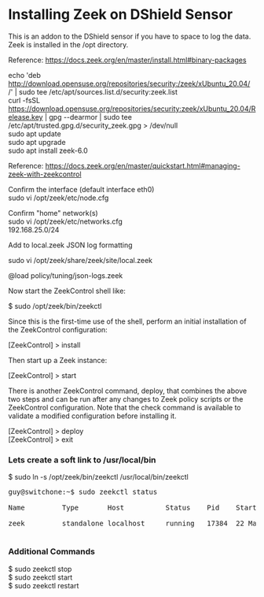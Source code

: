 # Installing Zeek on DShield Sensor

This is an addon to the DShield sensor if you have to space to log the data. Zeek is installed in the /opt directory.<br>

Reference: https://docs.zeek.org/en/master/install.html#binary-packages

echo 'deb http://download.opensuse.org/repositories/security:/zeek/xUbuntu_20.04/ /' | sudo tee /etc/apt/sources.list.d/security:zeek.list<br>
curl -fsSL https://download.opensuse.org/repositories/security:zeek/xUbuntu_20.04/Release.key | gpg --dearmor | sudo tee /etc/apt/trusted.gpg.d/security_zeek.gpg > /dev/null<br>
sudo apt update<br>
sudo apt upgrade<br>
sudo apt install zeek-6.0<br>

Reference: https://docs.zeek.org/en/master/quickstart.html#managing-zeek-with-zeekcontrol

Confirm the interface (default interface eth0)<br>
sudo vi /opt/zeek/etc/node.cfg<br>

Confirm "home" network(s)<br>
sudo vi /opt/zeek/etc/networks.cfg<br>
192.168.25.0/24<br>

Add to local.zeek JSON log formatting<br>

sudo vi /opt/zeek/share/zeek/site/local.zeek<br>

@load policy/tuning/json-logs.zeek<br>

Now start the ZeekControl shell like:<br>

$ sudo /opt/zeek/bin/zeekctl<br>

Since this is the first-time use of the shell, perform an initial installation of the ZeekControl configuration:<br>

[ZeekControl] > install<br>

Then start up a Zeek instance:<br>

[ZeekControl] > start<br>

There is another ZeekControl command, deploy, that combines the above two steps and can be run after any changes to Zeek policy scripts or the ZeekControl configuration. Note that the check command is available to validate a modified configuration before installing it.<br>

[ZeekControl] > deploy<br>
[ZeekControl] > exit<br>

### Lets create a soft link to /usr/local/bin<br>

$ sudo ln -s /opt/zeek/bin/zeekctl /usr/local/bin/zeekctl<br>
<pre>
guy@switchone:~$ sudo zeekctl status<br>
Name         Type       Host          Status    Pid    Started<br>
zeek         standalone localhost     running   17384  22 Mar 16:44:04<br>
</pre>

### Additional Commands

$ sudo zeekctl stop<br>
$ sudo zeekctl start<br>
$ sudo zeekctl restart<br>

